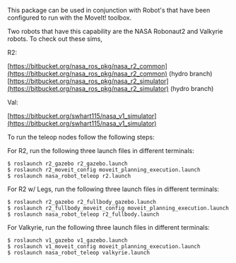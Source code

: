 This package can be used in conjunction with Robot's that have been configured to run with the MoveIt! toolbox.

Two robots that have this capability are the NASA Robonaut2 and Valkyrie robots.  To check out these sims,

R2:

[https://bitbucket.org/nasa_ros_pkg/nasa_r2_common](https://bitbucket.org/nasa_ros_pkg/nasa_r2_common) (hydro branch)
[https://bitbucket.org/nasa_ros_pkg/nasa_r2_simulator](https://bitbucket.org/nasa_ros_pkg/nasa_r2_simulator) (hydro branch)

Val:

[https://bitbucket.org/swhart115/nasa_v1_simulator](https://bitbucket.org/swhart115/nasa_v1_simulator)


To run the teleop nodes follow the following steps:


For R2, run the following three launch files in different terminals:
```
$ roslaunch r2_gazebo r2_gazebo.launch
$ roslaunch r2_moveit_config moveit_planning_execution.launch
$ roslaunch nasa_robot_teleop r2.launch
```

For R2 w/ Legs, run the following three launch files in different terminals:
```
$ roslaunch r2_gazebo r2_fullbody_gazebo.launch
$ roslaunch r2_fullbody_moveit_config moveit_planning_execution.launch
$ roslaunch nasa_robot_teleop r2_fullbody.launch
```

For Valkyrie, run the following three launch files in different terminals:
```
$ roslaunch v1_gazebo v1_gazebo.launch
$ roslaunch v1_moveit_config moveit_planning_execution.launch
$ roslaunch nasa_robot_teleop valkyrie.launch
```